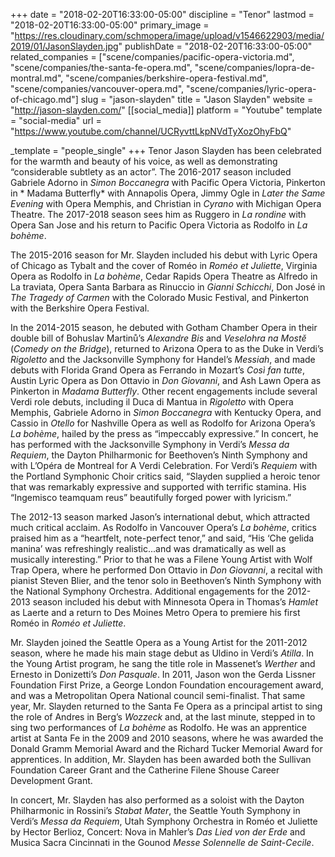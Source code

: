 +++
date = "2018-02-20T16:33:00-05:00"
discipline = "Tenor"
lastmod = "2018-02-20T16:33:00-05:00"
primary_image = "https://res.cloudinary.com/schmopera/image/upload/v1546622903/media/2019/01/JasonSlayden.jpg"
publishDate = "2018-02-20T16:33:00-05:00"
related_companies = ["scene/companies/pacific-opera-victoria.md", "scene/companies/the-santa-fe-opera.md", "scene/companies/lopra-de-montral.md", "scene/companies/berkshire-opera-festival.md", "scene/companies/vancouver-opera.md", "scene/companies/lyric-opera-of-chicago.md"]
slug = "jason-slayden"
title = "Jason Slayden"
website = "http://jason-slayden.com/"
[[social_media]]
platform = "Youtube"
template = "social-media"
url = "https://www.youtube.com/channel/UCRyvttLkpNVdTyXozOhyFbQ"

_template = "people_single"
+++
Tenor	 Jason	 Slayden has	 been	 celebrated	 for	 the	 warmth	 and	 beauty	 of	 his	 voice,	 as	 well	 as	 demonstrating	 “considerable	subtlety	 as	 an	 actor”. The	 2016-2017	 season included Gabriele	Adorno	in	*Simon	Boccanegra*	with	Pacific	Opera	Victoria,	Pinkerton	in	* Madama	 Butterfly*	 with	 Annapolis	 Opera,	 Jimmy	 Ogle in	 *Later	the	 Same	 Evening* with	 Opera	 Memphis,	 and Christian	 in	 *Cyrano*	with Michigan	Opera	Theatre. The	2017-2018	season	sees	him	as Ruggero	in	*La	rondine*	with	Opera	San	Jose	and	his return	to	Pacific	
Opera	Victoria as	Rodolfo	in	*La	bohème*.

The	 2015-2016 season for	 Mr.	 Slayden included his	 debut	 with Lyric	Opera	of	Chicago	as	Tybalt	and	the	cover	of	Roméo	in	*Roméo	et	Juliette*,	Virginia	Opera	as	Rodolfo	in	*La	bohème*,	Cedar	Rapids	Opera	Theatre	as	Alfredo	in	La	traviata,	Opera	Santa	Barbara	as	Rinuccio	in	*Gianni	Schicchi*,	Don	 José	in	*The	Tragedy	of	Carmen*	with	the	Colorado	Music	Festival,	and	Pinkerton	with	the	Berkshire	Opera	Festival. 

In	the	2014-2015	season,	he	debuted with	Gotham	Chamber	Opera	in	their	double	bill	of	Bohuslav	Martinů’s	*Alexandre	Bis* and	*Veselohra	na	Mostĕ*	(*Comedy	on	the	Bridge*),	returned	to	Arizona	Opera	to	as	the	Duke	in	Verdi’s	*Rigoletto* and	 the	Jacksonville	 Symphony	 for	 Handel’s	*Messiah*, and	made	 debuts	 with	 Florida	Grand	Opera	 as	 Ferrando	 in	
Mozart’s	*Così fan	 tutte*,	 Austin	 Lyric	Opera	 as	Don	Ottavio	 in	*Don	Giovanni*,	 and	 Ash	 Lawn	Opera	 as	 Pinkerton	 in	*Madama	Butterfly*. Other	 recent	engagements include several	Verdi	 role	debuts,	including	il	Duca	di	Mantua	in	*Rigoletto* with	Opera	Memphis,	 Gabriele	 Adorno	 in	 *Simon	 Boccanegra* with	 Kentucky	 Opera,	 and	 Cassio	 in	*Otello* for	 Nashville	 Opera as	 well	 as Rodolfo	for	Arizona	Opera’s	*La	bohème*,	hailed	by	the	press	as	“impeccably	expressive.”	In	concert,	he	has	performed	with	the	Jacksonville	 Symphony	 in	 Verdi’s	 *Messa	 da	 Requiem*,	 the	 Dayton	 Philharmonic	 for	 Beethoven’s	Ninth	 Symphony and	 with	L’Opéra	 de	Montreal	 for	A	 Verdi Celebration.	 For Verdi’s	*Requiem* with	 the	 Portland	 Symphonic	 Choir	 critics	 said,	 “Slayden	supplied	a	heroic	tenor	that	was	remarkably	expressive	and	supported	with	terrific	stamina.	His	“Ingemisco	teamquam	reus”	beautifully	forged	power	with	lyricism.”

The	 2012-13	 season	 marked	 Jason’s	 international	 debut,	 which	 attracted	 much	 critical	 acclaim.	 As	 Rodolfo	 in	 Vancouver	Opera’s	*La	bohème*,	critics	praised	him	as	a	“heartfelt,	note-perfect	tenor,”	and	said,	“His	‘Che	gelida	manina’	was	refreshingly	realistic...and	was	dramatically	as	well	as	musically	interesting.”	Prior	to	that	he	was	a Filene	Young	Artist	with	Wolf	Trap	Opera,	where	he	performed	Don	Ottavio	in	*Don	Giovanni*,	a	recital	with	pianist	Steven Blier,	and	the	tenor	solo	in	Beethoven’s	Ninth	 Symphony	 with	 the	 National	 Symphony	 Orchestra. Additional	 engagements	 for	 the	 2012-2013	 season	 included	 his	 debut	with	Minnesota	Opera	in	Thomas’s	*Hamlet*	as	 Laerte	and	a	 return	 to	Des	Moines	Metro	Opera	 to	 premiere	 his	 first	Roméo	in	*Roméo	et	Juliette*.

Mr.	Slayden	joined	 the	Seattle	Opera	as	a	Young	Artist	 for	 the	 2011-2012	 season,	where	 he	made	 his	main	 stage	 debut	as	Uldino	in	Verdi’s	*Atilla*.	In	 the	Young	Artist	program,	he	sang	 the	 title	role	in	Massenet’s	*Werther* and	Ernesto	in	Donizetti’s	*Don	 Pasquale*.	 In	 2011,	 Jason	 won	 the	 Gerda	 Lissner	 Foundation	 First	 Prize,	 a	 George	 London	 Foundation	 encouragement	award,	and	was	a	Metropolitan	Opera	National	council	 semi-finalist.	That	 same	year,	Mr.	Slayden	 returned	 to	 the	Santa	Fe	Opera	 as	 a	 principal	 artist	 to	 sing	 the	 role	 of	 Andres	 in	 Berg’s *Wozzeck* and,	 at	 the	 last	 minute,	 stepped	 in	 to	 sing	 two	performances	of	*La	bohème* as	Rodolfo.	He	was	an	apprentice	artist	at	Santa	Fe	in	the	2009	and	2010	seasons,	where	he	was	awarded	 the	 Donald	 Gramm	 Memorial	 Award	 and	 the Richard	 Tucker	 Memorial	 Award	 for	 apprentices. In	 addition,	 Mr.	Slayden	has	been	awarded	both	the	Sullivan	Foundation	Career	Grant	and	the	Catherine	Filene	Shouse	Career	Development	Grant.

In	concert,	Mr.	Slayden	has	also	performed	as	a	soloist	with	 the	Dayton	Philharmonic	in	Rossini’s	*Stabat	Mater*,	 the	Seattle	Youth	 Symphony	 in	 Verdi’s	*Messa	 da	 Requiem*,	Utah	 Symphony	Orchestra	 in	Roméo	 et	 Juliette by	 Hector	 Berlioz,	 Concert:	Nova	in	Mahler’s	*Das	Lied	von	der	Erde* and	Musica	Sacra	Cincinnati	in	the	Gounod	*Messe Solennelle	de	Saint-Cecile*.